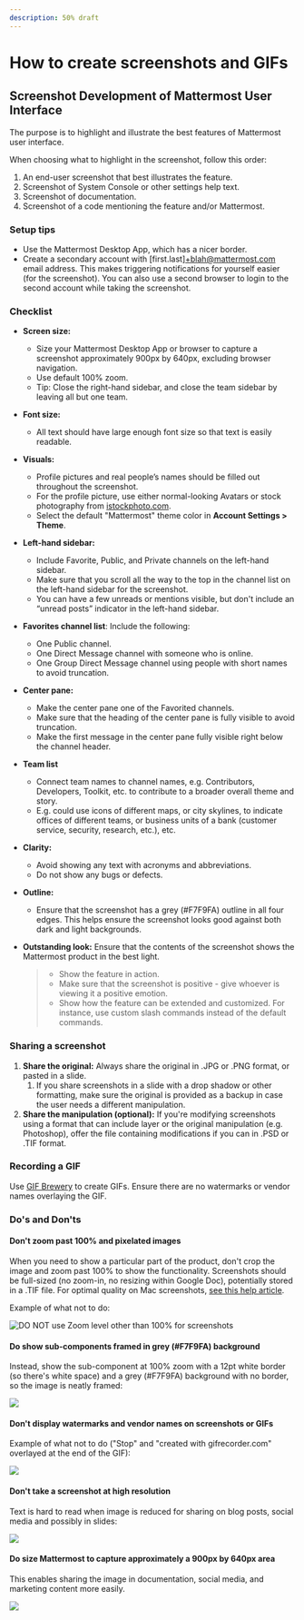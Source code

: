 ```yaml
---
description: 50% draft
---
```


# How to create screenshots and GIFs

## Screenshot Development of Mattermost User Interface

The purpose is to highlight and illustrate the best features of Mattermost user interface.

When choosing what to highlight in the screenshot, follow this order:

1. An end-user screenshot that best illustrates the feature.
2. Screenshot of System Console or other settings help text.
3. Screenshot of documentation.
4. Screenshot of a code mentioning the feature and/or Mattermost.

### Setup tips

* Use the Mattermost Desktop App, which has a nicer border.
* Create a secondary account with \[first.last\]+blah@mattermost.com email address. This makes triggering notifications for yourself easier \(for the screenshot\). You can also use a second browser to login to the second account while taking the screenshot.

### Checklist

* **Screen size:**
  * Size your Mattermost Desktop App or browser to capture a screenshot approximately 900px by 640px, excluding browser navigation.
  * Use default 100% zoom.
  * Tip: Close the right-hand sidebar, and close the team sidebar by leaving all but one team.
* **Font size:**
  * All text should have large enough font size so that text is easily readable.
* **Visuals:**
  * Profile pictures and real people’s names should be filled out throughout the screenshot.
  * For the profile picture, use either normal-looking Avatars or stock photography from [istockphoto.com](https://www.istockphoto.com/).
  * Select the default "Mattermost" theme color in **Account Settings &gt; Theme**.
* **Left-hand sidebar:**
  * Include Favorite, Public, and Private channels on the left-hand sidebar.
  * Make sure that you scroll all the way to the top in the channel list on the left-hand sidebar for the screenshot.
  * You can have a few unreads or mentions visible, but don't include an “unread posts” indicator in the left-hand sidebar.
* **Favorites channel list**: Include the following:
  * One Public channel.
  * One Direct Message channel with someone who is online.
  * One Group Direct Message channel using people with short names to avoid truncation.
* **Center pane:**
  * Make the center pane one of the Favorited channels.
  * Make sure that the heading of the center pane is fully visible to avoid truncation.
  * Make the first message in the center pane fully visible right below the channel header.
* **Team list**
  * Connect team names to channel names, e.g. Contributors, Developers, Toolkit, etc. to contribute to a broader overall theme and story.
  * E.g. could use icons of different maps, or city skylines, to indicate offices of different teams, or business units of a bank \(customer service, security, research, etc.\), etc.
* **Clarity:** 
  * Avoid showing any text with acronyms and abbreviations.
  * Do not show any bugs or defects.
* **Outline:**
  * Ensure that the screenshot has a grey \(\#F7F9FA\) outline in all four edges. This helps ensure the screenshot looks good against both dark and light backgrounds.
* **Outstanding look:** Ensure that the contents of the screenshot shows the Mattermost product in the best light.

  > * Show the feature in action.
  > * Make sure that the screenshot is positive - give whoever is viewing it a positive emotion.
  > * Show how the feature can be extended and customized. For instance, use custom slash commands instead of the default commands.

### Sharing a screenshot

1. **Share the original:** Always share the original in .JPG or .PNG format, or pasted in a slide.
   1. If you share screenshots in a slide with a drop shadow or other formatting, make sure the original is provided as a backup in case the user needs a different manipulation.
2. **Share the manipulation \(optional\):** If you're modifying screenshots using a format that can include layer or the original manipulation \(e.g. Photoshop\), offer the file containing modifications if you can in .PSD or .TIF format.

### Recording a GIF

Use [GIF Brewery](https://gfycat.com/gifbrewery) to create GIFs. Ensure there are no watermarks or vendor names overlaying the GIF.

### Do's and Don'ts

#### Don't zoom past 100% and pixelated images

When you need to show a particular part of the product, don't crop the image and zoom past 100% to show the functionality. Screenshots should be full-sized \(no zoom-in, no resizing within Google Doc\), potentially stored in a .TIF file. For optimal quality on Mac screenshots, [see this help article](https://graphicdesign.stackexchange.com/questions/30081/highest-quality-website-screenshot/30142#30142).

Example of what not to do:

![DO NOT use Zoom level other than 100% for screenshots](../../../.gitbook/assets/image%20%283%29%20%284%29.png)

#### Do show sub-components framed in grey \(\#F7F9FA\) background

Instead, show the sub-component at 100% zoom with a 12pt white border \(so there's white space\) and a grey \(\#F7F9FA\) background with no border, so the image is neatly framed:

![](../../../.gitbook/assets/image%20%288%29%20%281%29.png)

#### Don't display watermarks and vendor names on screenshots or GIFs

Example of what not to do \("Stop" and "created with gifrecorder.com" overlayed at the end of the GIF\):

![](../../../.gitbook/assets/image%20%2825%29.png)

#### Don't take a screenshot at high resolution

Text is hard to read when image is reduced for sharing on blog posts, social media and possibly in slides:

![](../../../.gitbook/assets/image%20%2827%29%20%281%29.png)

#### Do size Mattermost to capture approximately a 900px by 640px area

This enables sharing the image in documentation, social media, and marketing content more easily.

![](../../../.gitbook/assets/image%20%2816%29%20%287%29.png)

